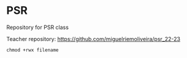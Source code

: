 # PSR
Repository for PSR class

Teacher repository: https://github.com/miguelriemoliveira/psr_22-23

```
chmod +rwx filename 
```
